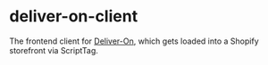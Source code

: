 # deliver-on-client
The frontend client for [Deliver-On](https://github.com/nozzlegear/deliver-on), which gets loaded into a Shopify storefront via ScriptTag.
